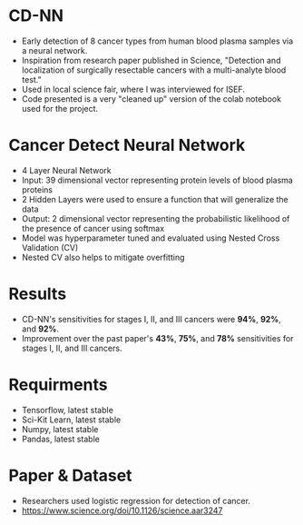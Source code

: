 # CD-NN
- Early detection of 8 cancer types from human blood plasma samples via a neural network. 
- Inspiration from research paper published in Science, "Detection and localization of surgically resectable cancers with a multi-analyte blood test."
- Used in local science fair, where I was interviewed for ISEF. 
- Code presented is a very "cleaned up" version of the colab notebook used for the project.  

# Cancer Detect Neural Network
- 4 Layer Neural Network
- Input: 39 dimensional vector representing protein levels of blood plasma proteins
- 2 Hidden Layers were used to ensure a function that will generalize the data
- Output: 2 dimensional vector representing the probabilistic likelihood of the presence of cancer using softmax
- Model was hyperparameter tuned and evaluated using Nested Cross Validation (CV)
- Nested CV also helps to mitigate overfitting

# Results 
- CD-NN's sensitivities for stages I, II, and III cancers were **94%**, **92%**, and **92%**. 
- Improvement over the past paper's **43%**, **75%**, and **78%** sensitivities for stages I, II, and III cancers. 

# Requirments
- Tensorflow, latest stable
- Sci-Kit Learn, latest stable
- Numpy, latest stable
- Pandas, latest stable

# Paper & Dataset
- Researchers used logistic regression for detection of cancer.
- https://www.science.org/doi/10.1126/science.aar3247
